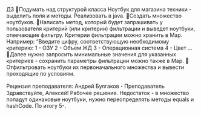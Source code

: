 ДЗ
📌Подумать над структурой класса Ноутбук для магазина техники - выделить поля и методы. Реализовать в java. 
📌Создать множество ноутбуков. 
📌Написать метод, который будет запрашивать у пользователя критерий (или критерии) фильтрации и выведет ноутбуки, 
отвечающие фильтру. Критерии фильтрации можно хранить в Map. Например: “Введите цифру, соответствующую необходимому критерию: 
1 - ОЗУ
2 - Объем ЖД
3 - Операционная система
4 - Цвет ...
📌Далее нужно запросить минимальные значения для указанных критериев - сохранить параметры фильтрации можно также в Map. 
📌Отфильтровать ноутбуки их первоначального множества и вывести проходящие по условиям.

Рецензия преподавателя:
Андрей Булгаков・Преподаватель
Здравствуйте, Алексей!
Рабочее решение. Недостаток - в множество попадут одинаковые ноутбуки, нужно переопределять методы equals и hashCode.
По итогу 5-.